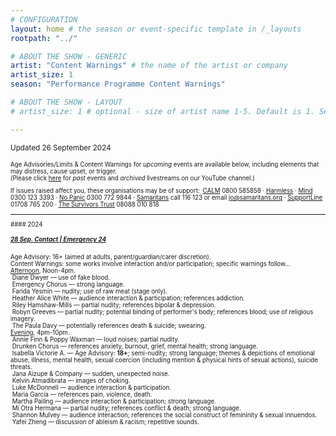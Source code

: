 ```yaml
---
# CONFIGURATION
layout: home # the season or event-specific template in /_layouts
rootpath: "../"

# ABOUT THE SHOW - GENERIC
artist: "Content Warnings" # the name of the artist or company
artist_size: 1
season: "Performance Programme Content Warnings"

# ABOUT THE SHOW - LAYOUT
# artist_size: 1 # optional - size of artist name 1-5. Default is 1. Set longer names to lower values

---
```

<small>Updated 26 September 2024<small>        
        
Age Advisories/Limits & Content Warnings for *upcoming* events are available below, including elements that may distress, cause upset, or trigger.<br>(Please click [here](/archive/warnings) for *past* events and *archived* livestreams on our YouTube channel.)         
         
If issues raised affect you, these organisations may be of support:&ensp;<a href="https://thecalmzone.net" target="_blank">CALM</a> 0800 585858 · <a href="https://harmless.org.uk" target="_blank">Harmless</a> · <a href="https://mind.org.uk" target="_blank">Mind</a> 0300 123 3393 · <a href="https://nopanic.org.uk" target="_blank">No Panic</a> 0300 772 9844 · <a href="https://samaritans.org" target="_blank">Samaritans</a> call 116 123 or email jo@samaritans.org · <a href="https://supportline.org.uk" target="_blank">SupportLine</a> 01708 765 200 · <a href="https://www.thesurvivorstrust.org" target="_blank">The Survivors Trust</a> 08088 010 818        
<hr>         
#### 2024         
        
##### [28 Sep. Contact | Emergency 24](/current/2024-emergency)          
Age Advisory: 16+ (aimed at adults, parent/guardian/carer discretion).<br>Content Warnings: some works involve interaction and/or participation; specific warnings follow…<br>[Afternoon](/current/2024-emergency/afternoon), Noon-4pm.<br>&nbsp;Diane Dwyer — use of fake blood.<br>&nbsp;Emergency Chorus — strong language.<br>&nbsp;Farida Yesmin — nudity; use of raw meat (stage only).<br>&nbsp;Heather Alice White — audience interaction & participation; references addiction.<br>&nbsp;Riley Hamshaw-Mills — partial nudity; references bipolar & depression.<br>&nbsp;Robyn Greeves — partial nudity; potential binding of performer's body; references blood; use of religious imagery.<br>&nbsp;The Paula Davy — potentially references death & suicide; swearing.<br>[Evening](/current/2024-emergency/evening), 4pm-10pm.<br>&nbsp;Annie Finn & Poppy Waxman — loud noises; partial nudity.<br>&nbsp;Drunken Chorus — references anxiety, burnout, grief, mental health; strong language.<br>&nbsp;Isabella Victorie A. — Age Advisory: **18+**; semi-nudity; strong language; themes & depictions of emotional abuse, illness, mental health, sexual coercion (including mention & physical hints of sexual actions), suicide threats.<br>&nbsp;Jana Aizupe & Company — sudden, unexpected noise.<br>&nbsp;Kelvin Atmadibrata — images of choking.<br>&nbsp;Luke McDonnell — audience interaction & participation.<br>&nbsp;Maria Garcia — references pain, violence, death.<br>&nbsp;Martha Pailing — audience interaction & participation; strong language.<br>&nbsp;Mi Otra Hermana — partial nudity; references conflict & death; strong language.<br>&nbsp;Shannon Mulvey — audience interaction; references the social construct of femininity & sexual innuendos.<br>&nbsp;Yafei Zheng — discussion of ableism & racism; repetitive sounds.
